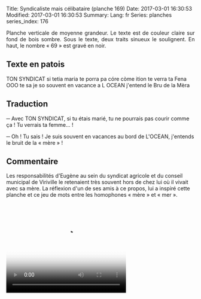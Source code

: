 Title: Syndicaliste mais célibataire (planche 169)
Date: 2017-03-01 16:30:53
Modified: 2017-03-01 16:30:53
Summary:
Lang: fr
Series: planches
series_index: 176

<p style="text-align:justify;">Planche verticale de moyenne
grandeur. Le texte est de couleur claire sur fond de bois sombre. Sous
le texte, deux traits sinueux le soulignent. En haut, le nombre « 69 »
est gravé en noir.</p>

<figure class="image-block" style="float: right;">
  <img alt="" src="{static}/images/planche_169.png">
  <figcaption style="max-width: 195px"></figcaption>
</figure>

## Texte en patois

TON SYNDICAT si tetia maria te porra pa córe còme ition te verra ta
Fena OOO te sa je so souvent en vacance a L OCEAN j'entend le Bru de
la Mèra


## Traduction

─ Avec TON SYNDICAT, si tu étais marié, tu ne pourrais pas courir
  comme ça ! Tu verrais ta femme… !

─ Oh ! Tu sais ! Je suis souvent en vacances au bord de L'OCEAN,
  j'entends le bruit de la « mère » !

## Commentaire

Les responsabilités d'Eugène au sein du syndicat agricole et du
conseil municipal de Viriville le retenaient très souvent hors de chez
lui où il vivait avec sa mère. La réflexion d'un de ses amis à ce
propos, lui a inspiré cette planche et ce jeu de mots entre les
homophones « mère » et « mer ».

<video width="320" height="240" controls
  poster="{static}/images/thumbnails/video_169.jpg">
  <source src="https://d1njpgd0ygatdn.cloudfront.net/video_169.mp4" type="video/mp4">
</video>

